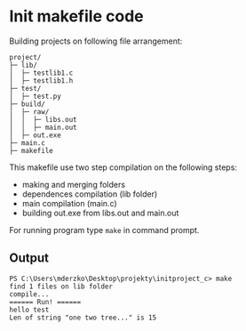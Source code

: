 # Init makefile code


Building projects on following file arrangement:

```
project/
├─ lib/
│  ├─ testlib1.c
│  ├─ testlib1.h
├─ test/
│  ├─ test.py
├─ build/
│  ├─ raw/
│  │  ├─ libs.out
│  │  ├─ main.out
│  ├─ out.exe
├─ main.c
├─ makefile
```

This makefile use two step compilation on the following steps:
- making and merging folders
- dependences compilation (lib folder)
- main compilation (main.c)
- building out.exe from libs.out and main.out

For running program type `make` in command prompt.


## Output
```
PS C:\Users\mderzko\Desktop\projekty\initproject_c> make 
find 1 files on lib folder
compile... 
====== Run! ====== 
hello test
Len of string "one two tree..." is 15
```

